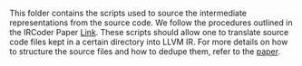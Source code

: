 This folder contains the scripts used to source the intermediate representations from the source code. We follow the procedures outlined in the IRCoder Paper [Link](https://arxiv.org/abs/2403.03894). These scripts should allow one to translate source code files kept in a certain directory into LLVM IR. For more details on how to structure the source files and how to dedupe them, refer to the [paper](https://github.com/UKPLab/arxiv2024-IRCoder).
